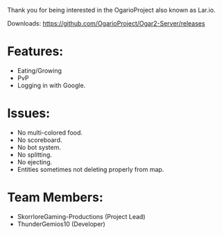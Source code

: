 Thank you for being interested in the OgarioProject also known as Lar.io.

Downloads: https://github.com/OgarioProject/Ogar2-Server/releases

# Features:
* Eating/Growing
* PvP
* Logging in with Google.

# Issues:
* No multi-colored food.
* No scoreboard.
* No bot system.
* No splitting.
* No ejecting.
* Entities sometimes not deleting properly from map.

# Team Members:
* SkorrloreGaming-Productions (Project Lead)
* ThunderGemios10 (Developer)

